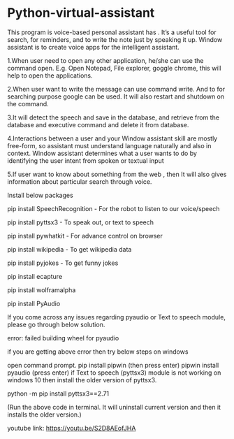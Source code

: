 # Python-virtual-assistant
This program is voice-based personal assistant has . It’s a useful tool for search, for reminders, and to write the note just by speaking it up. 
Window assistant is to create voice apps for the intelligent assistant.

1.When user need to open any other application, he/she can use the command open. 
E.g. Open Notepad, File explorer, goggle chrome, this will help to open the applications.

2.When user want to write the message can use command write. And to for searching purpose google can be used. It will also restart and shutdown on the command. 

3.It will detect the speech and save in the database, and retrieve from the database and executive command and delete it from database. 

4.Interactions between a user and your Window assistant skill are mostly free-form, so assistant must understand language naturally and also in context. Window assistant determines what a user wants to do by identifying the user intent from spoken or textual input 

5.If user want to know about something from the web , then It will also gives information about particular search through voice.




Install below packages

pip install SpeechRecognition - For the robot to listen to our voice/speech

pip install pyttsx3 - To speak out, or text to speech

pip install pywhatkit - For advance control on browser

pip install wikipedia - To get wikipedia data

pip install pyjokes - To get funny jokes

pip install ecapture

pip install wolframalpha

pip install PyAudio

If you come across any issues regarding pyaudio or Text to speech module, please go through below solution.

error: failed building wheel for pyaudio

if you are getting above error then try below steps on windows

open command prompt.
pip install pipwin (then press enter)
pipwin install pyaudio (press enter)
if Text to speech (pyttsx3) module is not working on windows 10 then install the older version of pyttsx3.

python -m pip install pyttsx3==2.71

(Run the above code in terminal. It will uninstall current version and then it installs the older version.)





youtube link: https://youtu.be/S2D8AEofJHA
